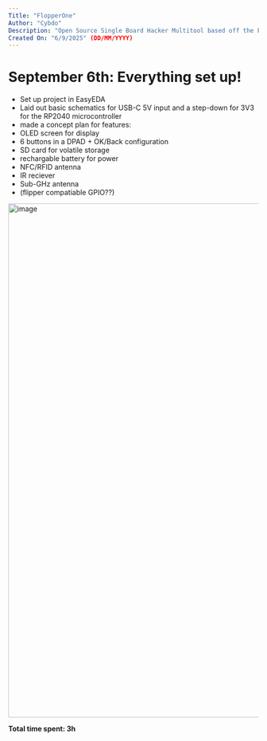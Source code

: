 ```yaml
---
Title: "FlopperOne"
Author: "Cybdo"
Description: "Open Source Single Board Hacker Multitool based off the Flipper Zero"
Created On: "6/9/2025" (DD/MM/YYYY)
---
```


# September 6th: Everything set up!
- Set up project in EasyEDA
- Laid out basic schematics for USB-C 5V input and a step-down for 3V3 for the RP2040 microcontroller
- made a concept plan for features:
-   OLED screen for display
-   6 buttons in a DPAD + OK/Back configuration
-   SD card for volatile storage
-   rechargable battery for power
-   NFC/RFID antenna
-   IR reciever
-   Sub-GHz antenna
-   (flipper compatiable GPIO??)

<img width="1672" height="1032" alt="image" src="https://github.com/user-attachments/assets/57a28603-0fe8-455e-8bd7-5500cc2525d8" />


**Total time spent: 3h**

